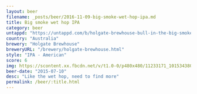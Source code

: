 ```yaml
---
layout: beer
filename: _posts/beer/2016-11-09-big-smoke-wet-hop-ipa.md
title: Big smoke wet hop IPA
category: beer
untappd: "https://untappd.com/b/holgate-brewhouse-bull-in-the-big-smoke/1055407"
country: "Australia"
brewery: "Holgate Brewhouse"
breweryURL: "/brewery/holgate-brewhouse.html"
style: "IPA - American"
score: 6
img: https://scontent.xx.fbcdn.net/v/t1.0-0/p480x480/11233171_10153438036778745_7460779125459519208_n.jpg?_nc_cat=105&_nc_ht=scontent.xx&oh=5adb0245f907ec1df3550f21712b26fa&oe=5C87A656
beer-date: "2015-07-10"
desc: "Like the wet hop, need to find more"
permalink: /beer/:title.html
---
```

